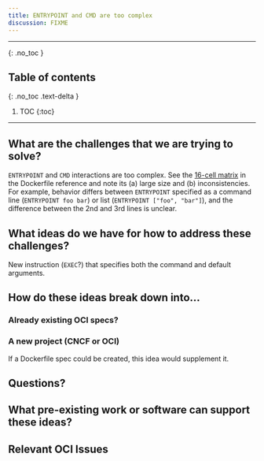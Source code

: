 ```yaml
---
title: ENTRYPOINT and CMD are too complex
discussion: FIXME
---
```


---

{: .no_toc }

## Table of contents
{: .no_toc .text-delta }

1. TOC
{:toc}

---

## What are the challenges that we are trying to solve?

`ENTRYPOINT` and `CMD` interactions are too complex. See the [16-cell
matrix][1] in the Dockerfile reference and note its (a) large size and (b)
inconsistencies. For example, behavior differs between `ENTRYPOINT` specified
as a command line (`ENTRYPOINT foo bar`) or list (`ENTRYPOINT ["foo",
"bar"]`), and the difference between the 2nd and 3rd lines is unclear.

[1]: https://docs.docker.com/engine/reference/builder/#understand-how-cmd-and-entrypoint-interact

## What ideas do we have for how to address these challenges?

New instruction (`EXEC`?) that specifies both the command and default
arguments.

## How do these ideas break down into...

### Already existing OCI specs?


### A new project (CNCF or OCI)

If a Dockerfile spec could be created, this idea would supplement it.

## Questions?


## What pre-existing work or software can support these ideas?

## Relevant OCI Issues
